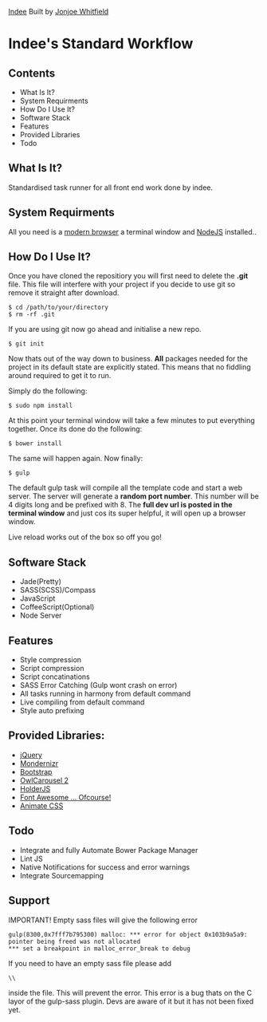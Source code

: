 
[Indee](http://indee.io)
Built by [Jonjoe Whitfield](http://jonjoe.io)

# Indee's Standard Workflow

## Contents 
- What Is It?
- System Requirments
- How Do I Use It?
- Software Stack
- Features
- Provided Libraries
- Todo

## What Is It?
Standardised task runner for all front end work done by indee.

## System Requirments

All you need is a [modern browser](http://www.google.com/intl/en_uk/chrome/browser/) a terminal window and [NodeJS](http://nodejs.org/) installed..

## How Do I Use It?
Once you have cloned the repositiory you will first need to delete the **.git** file. This file will interfere with your project if you decide to use git so remove it straight after download.

```
$ cd /path/to/your/directory
$ rm -rf .git
```

If you are using git now go ahead and initialise a new repo.

```
$ git init
```

Now thats out of the way down to business. **All** packages needed for the project in its default state are explicitly stated. This means that no fiddling around required to get it to run.

Simply do the following:

```
$ sudo npm install
```

At this point your terminal window will take a few minutes to put everything together. Once its done do the following:

```
$ bower install
```

The same will happen again. Now finally:

```
$ gulp
```

The default gulp task will compile all the template code and start a web server. The server will generate a **random port number**. This number will be 4 digits long and be prefixed with 8. The **full dev url is posted in the terminal window** and just cos its super helpful, it will open up a browser window.

Live reload works out of the box so off you go!

## Software Stack
- Jade(Pretty)
- SASS(SCSS)/Compass
- JavaScript
- CoffeeScript(Optional)
- Node Server

## Features
- Style compression
- Script compression
- Script concatinations
- SASS Error Catching (Gulp wont crash on error)
- All tasks running in harmony from default command
- Live compiling from default command
- Style auto prefixing

## Provided Libraries:
- [jQuery](http://jquery.com/)
- [Mondernizr](http://modernizr.com/)
- [Bootstrap](http://getbootstrap.com/)
- [OwlCarousel 2](http://www.owlcarousel.owlgraphic.com/)
- [HolderJS](http://imsky.github.io/holder/)
- [Font Awesome ... Ofcourse!](http://fortawesome.github.io/Font-Awesome/)
- [Animate CSS](http://daneden.github.io/animate.css/)

## Todo
- Integrate and fully Automate Bower Package Manager
- Lint JS
- Native Notifications for success and error warnings
- Integrate Sourcemapping

## Support

IMPORTANT! Empty sass files will give the following error
```
gulp(8300,0x7fff7b795300) malloc: *** error for object 0x103b9a5a9: pointer being freed was not allocated
*** set a breakpoint in malloc_error_break to debug
```
If you need to have an empty sass file please add
```
\\
```
inside the file. This will prevent the error. This error is a bug thats on the C layor of the gulp-sass plugin. Devs are aware of it but it has not been fixed yet.
